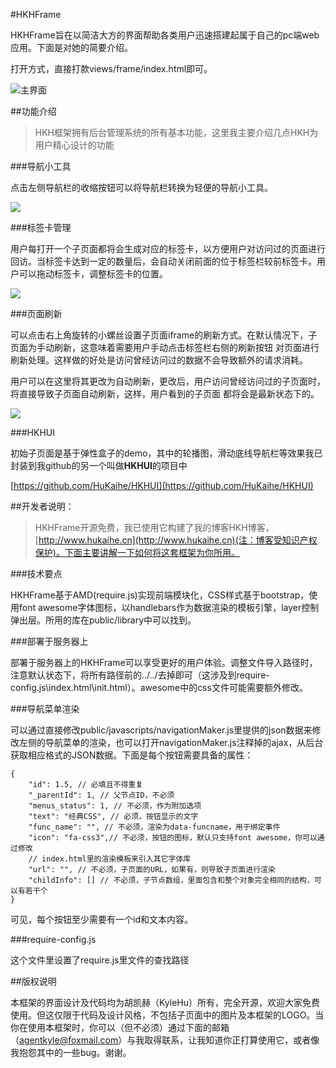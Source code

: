 #HKHFrame

HKHFrame旨在以简洁大方的界面帮助各类用户迅速搭建起属于自己的pc端web应用。下面是对她的简要介绍。

打开方式，直接打款views/frame/index.html即可。

![主界面](http://i.imgur.com/Ss2UJDa.jpg)


##功能介绍

>HKH框架拥有后台管理系统的所有基本功能，这里我主要介绍几点HKH为用户精心设计的功能

###导航小工具

点击左侧导航栏的收缩按钮可以将导航栏转换为轻便的导航小工具。

![](http://i.imgur.com/ITgaA3A.jpg)

###标签卡管理

用户每打开一个子页面都将会生成对应的标签卡，以方便用户对访问过的页面进行回访。当标签卡达到一定的数量后，会自动关闭前面的位于标签栏较前标签卡。用户可以拖动标签卡，调整标签卡的位置。

![](http://i.imgur.com/32MNesx.jpg)

###页面刷新

可以点击右上角旋转的小螺丝设置子页面iframe的刷新方式。在默认情况下，子页面为手动刷新，这意味着需要用户手动点击标签栏右侧的刷新按钮
对页面进行刷新处理。这样做的好处是访问曾经访问过的数据不会导致额外的请求消耗。

用户可以在这里将其更改为自动刷新，更改后，用户访问曾经访问过的子页面时，将直接导致子页面自动刷新，这样，用户看到的子页面
都将会是最新状态下的。

![](http://i.imgur.com/5Y8vOyU.jpg)

###HKHUI

初始子页面是基于弹性盒子的demo，其中的轮播图，滑动底线导航栏等效果我已封装到我github的另一个叫做**HKHUI**的项目中

[https://github.com/HuKaihe/HKHUI](https://github.com/HuKaihe/HKHUI)

##开发者说明：

> HKHFrame开源免费，我已使用它构建了我的博客HKH博客，[http://www.hukaihe.cn](http://www.hukaihe.cn)(注：博客受知识产权保护)。下面主要讲解一下如何将这套框架为你所用。

###技术要点

HKHFrame基于AMD(require.js)实现前端模块化，CSS样式基于bootstrap，使用font awesome字体图标，以handlebars作为数据渲染的模板引擎，layer控制弹出层。所用的库在public/library中可以找到。

###部署于服务器上

部署于服务器上的HKHFrame可以享受更好的用户体验。调整文件导入路径时，注意默认状态下，将所有路径前的../../去掉即可（这涉及到require-config.js\index.html\init.html）。awesome中的css文件可能需要额外修改。

###导航菜单渲染

可以通过直接修改public/javascripts/navigationMaker.js里提供的json数据来修改左侧的导航菜单的渲染，也可以打开navigationMaker.js注释掉的ajax，从后台获取相应格式的JSON数据。下面是每个按钮需要具备的属性：

	{
		"id": 1.5, // 必填且不得重复
		"_parentId": 1, // 父节点ID，不必须
		"menus_status": 1, // 不必须，作为附加选项
		"text": "经典CSS", // 必须，按钮显示的文字
		"func_name": "", // 不必须，渲染为data-funcname，用于绑定事件
		"icon": "fa-css3",// 不必须，按钮的图标，默认只支持font awesome，你可以通过修改
		// index.html里的渲染模板来引入其它字体库
		"url": "", // 不必须，子页面的URL，如果有，则导致子页面进行渲染
		"childInfo": [] // 不必须，子节点数组，里面包含和整个对象完全相同的结构，可以有若干个
	}

可见，每个按钮至少需要有一个id和文本内容。

###require-config.js

这个文件里设置了require.js里文件的查找路径

##版权说明

本框架的界面设计及代码均为胡凯赫（KyleHu）所有，完全开源，欢迎大家免费使用。但这仅限于代码及设计风格，不包括子页面中的图片及本框架的LOGO。当你在使用本框架时，你可以（但不必须）通过下面的邮箱（agentkyle@foxmail.com）与我取得联系，让我知道你正打算使用它，或者像我抱怨其中的一些bug。谢谢。



